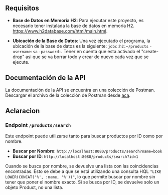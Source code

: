 ## Requisitos

- **Base de Datos en Memoria H2**: Para ejecutar este proyecto, es necesario tener instalada la base de datos en memoria H2. https://www.h2database.com/html/main.html.

- **Ubicación de la Base de Datos**: Una vez ejecutado el programa, la ubicación de la base de datos es la siguiente: `jdbc:h2:~/products`  `-username:sa` `-password:`. Tener en cuenta que esta activado el "create-drop" asi que se va borrar todo y crear de nuevo cada vez que se ejecute.

## Documentación de la API

La documentación de la API se encuentra en una colección de Postman. Descargar el archivo de la colección de Postman desde [aca](src/docs/product-service.postman_collection.json).

## Aclaracion

### Endpoint `/products/search`

Este endpoint puede utilizarse tanto para buscar productos por ID como por nombre.

- **Buscar por Nombre**: `http://localhost:8080/products/search?name=book`
- **Buscar por ID**: `http://localhost:8080/products/search?id=1`

Cuando se busca por nombre, se devuelve una lista con las coincidencias encontradas. Esto se debe a que se está utilizando una consulta HQL `"LIKE LOWER(CONCAT('%', :name, '%'))"`, lo que permite buscar por nombre sin tener que poner el nombre exacto. Si se busca por ID, se devuelve solo un objeto Product, no una lista.
